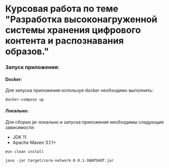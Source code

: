 # Курсовая работа по теме "Разработка высоконагруженной системы хранения цифрового контента и распознавания образов."

### Запуск приложения:
#### Docker:
Для запуска приложения используя docker необходимо выполнить:
```shell
docker-compose up
```

#### Локально:
Для сборки jar локально и запуска приложения необходимы следующие зависимости:

- JDK 11
- Apache Maven 3.1.1+

```shell
mvn clean install

java -jar target/core-network-0.0.1-SNAPSHOT.jar
``` 
